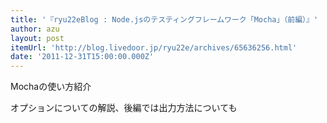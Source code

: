 ```yaml
---
title: '『ryu22eBlog : Node.jsのテスティングフレームワーク「Mocha」（前編）』'
author: azu
layout: post
itemUrl: 'http://blog.livedoor.jp/ryu22e/archives/65636256.html'
date: '2011-12-31T15:00:00.000Z'
---
```

Mochaの使い方紹介

オプションについての解説、後編では出力方法についても
